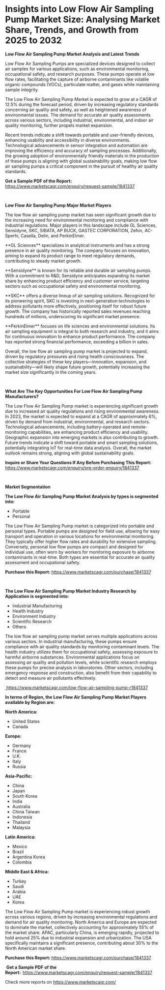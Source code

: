 <p><h1>Insights into Low Flow Air Sampling Pump Market Size: Analysing Market Share, Trends, and Growth from 2025 to 2032</h1></p><p><strong>Low Flow Air Sampling Pump Market Analysis and Latest Trends</strong></p>
<p><p>Low Flow Air Sampling Pumps are specialized devices designed to collect air samples for various applications, such as environmental monitoring, occupational safety, and research purposes. These pumps operate at low flow rates, facilitating the capture of airborne contaminants like volatile organic compounds (VOCs), particulate matter, and gases while maintaining sample integrity. </p><p>The Low Flow Air Sampling Pump Market is expected to grow at a CAGR of 12.5% during the forecast period, driven by increasing regulatory standards concerning air quality and safety, as well as heightened awareness of environmental issues. The demand for accurate air quality assessments across various sectors, including industrial, environmental, and indoor air quality monitoring, further propels market expansion. </p><p>Recent trends indicate a shift towards portable and user-friendly devices, enhancing usability and accessibility in diverse environments. Technological advancements in sensor integration and automation are improving the efficiency and accuracy of sampling processes. Additionally, the growing adoption of environmentally friendly materials in the production of these pumps is aligning with global sustainability goals, making low flow air sampling pumps a critical component in the pursuit of healthy air quality standards.</p></p>
<p><strong>Get a Sample PDF of the Report:&nbsp;</strong> <a href="https://www.marketscagr.com/enquiry/request-sample/1841337?utm_campaign=2840&utm_medium=2&utm_source=Github&utm_content=ia&utm_term=28022025&utm_id=low-flow-air-sampling-pump">https://www.marketscagr.com/enquiry/request-sample/1841337</a></p>
<p>&nbsp;</p>
<p><strong>Low Flow Air Sampling Pump Major Market Players</strong></p>
<p><p>The low flow air sampling pump market has seen significant growth due to the increasing need for environmental monitoring and compliance with industrial regulations. Major players in this landscape include GL Sciences, Sensidyne, SKC, SIBATA, AP BUCK, GASTEC CORPORATION, Zefon, AC-Sperhi, Casella, Delin, and PerkinElmer.</p><p>**GL Sciences** specializes in analytical instruments and has a strong presence in air quality monitoring. The company focuses on innovation, aiming to expand its product range to meet regulatory demands, contributing to steady market growth.</p><p>**Sensidyne** is known for its reliable and durable air sampling pumps. With a commitment to R&D, Sensidyne anticipates expanding its market share by enhancing product efficiency and customer service, targeting sectors such as occupational safety and environmental monitoring.</p><p>**SKC** offers a diverse lineup of air sampling solutions. Recognized for its pioneering spirit, SKC is investing in next-generation technologies to address pollutants more effectively, positioning itself for robust future growth. The company has historically reported sales revenues reaching hundreds of millions, underscoring its significant market presence.</p><p>**PerkinElmer** focuses on life sciences and environmental solutions. Its air sampling equipment is integral to both research and industry, and it aims for continuous innovation to enhance product performance. The company has reported strong financial performance, exceeding a billion in sales.</p><p>Overall, the low flow air sampling pump market is projected to expand, driven by regulatory pressures and rising health consciousness. The collective strategies of these key players—innovation, expansion, and sustainability—will likely shape future growth, potentially increasing the market size significantly in the coming years.</p></p>
<p>&nbsp;</p>
<p><strong>What Are The Key Opportunities For Low Flow Air Sampling Pump Manufacturers?</strong></p>
<p><p>The Low Flow Air Sampling Pump market is experiencing significant growth due to increased air quality regulations and rising environmental awareness. In 2023, the market is expected to expand at a CAGR of approximately 6%, driven by demand from industrial, environmental, and research sectors. Technological advancements, including battery-operated and remote-monitoring capabilities, are enhancing product efficiency and usability. Geographic expansion into emerging markets is also contributing to growth. Future trends indicate a shift toward portable and smart sampling solutions, potentially integrating IoT for real-time data analysis. Overall, the market outlook remains strong, aligning with global sustainability goals.</p></p>
<p><strong>Inquire or Share Your Questions If Any Before Purchasing This Report:</strong> <a href="https://www.marketscagr.com/enquiry/pre-order-enquiry/1841337?utm_campaign=2840&utm_medium=2&utm_source=Github&utm_content=ia&utm_term=28022025&utm_id=low-flow-air-sampling-pump">https://www.marketscagr.com/enquiry/pre-order-enquiry/1841337</a></p>
<p>&nbsp;</p>
<p><strong>Market Segmentation</strong></p>
<p><strong>The Low Flow Air Sampling Pump Market Analysis by types is segmented into:</strong></p>
<p><ul><li>Portable</li><li>Personal</li></ul></p>
<p><p>The Low Flow Air Sampling Pump market is categorized into portable and personal types. Portable pumps are designed for field use, allowing for easy transport and operation in various locations for environmental monitoring. They typically offer higher flow rates and durability for extensive sampling. Conversely, personal low flow pumps are compact and designed for individual use, often worn by workers for monitoring exposure to airborne contaminants in real-time. Both types are essential for accurate air quality assessment and occupational safety.</p></p>
<p><strong>Purchase this Report:&nbsp;</strong><a href="https://www.marketscagr.com/purchase/1841337?utm_campaign=2840&utm_medium=2&utm_source=Github&utm_content=ia&utm_term=28022025&utm_id=low-flow-air-sampling-pump">https://www.marketscagr.com/purchase/1841337</a></p>
<p>&nbsp;</p>
<p><strong>The Low Flow Air Sampling Pump Market Industry Research by Application is segmented into:</strong></p>
<p><ul><li>Industrial Manufacturing</li><li>Health Industry</li><li>Environment Industry</li><li>Scientific Research</li><li>Others</li></ul></p>
<p><p>The low flow air sampling pump market serves multiple applications across various sectors. In industrial manufacturing, these pumps ensure compliance with air quality standards by monitoring contaminant levels. The health industry utilizes them for occupational safety, assessing exposure to harmful airborne substances. Environmental applications focus on assessing air quality and pollution levels, while scientific research employs these pumps for precise analysis in laboratories. Other sectors, including emergency response and construction, also benefit from their capability to detect and measure air pollutants effectively.</p></p>
<p><a href="https://www.marketscagr.com/low-flow-air-sampling-pump-r1841337?utm_campaign=2840&utm_medium=2&utm_source=Github&utm_content=ia&utm_term=28022025&utm_id=low-flow-air-sampling-pump">&nbsp;https://www.marketscagr.com/low-flow-air-sampling-pump-r1841337</a></p>
<p><strong>In terms of Region, the Low Flow Air Sampling Pump Market Players available by Region are:</strong></p>
<p>
    <p> <strong> North America: </strong>
        <ul>
            <li>United States</li>
            <li>Canada</li>
        </ul>
        </p> 
    <p> <strong> Europe: </strong>
        <ul>
            <li>Germany</li>
            <li>France</li>
            <li>U.K.</li>
            <li>Italy</li>
            <li>Russia</li>
        </ul>
        </p> 
    <p> <strong> Asia-Pacific: </strong>
        <ul>
            <li>China</li>
            <li>Japan</li>
            <li>South Korea</li>
            <li>India</li>
            <li>Australia</li>
            <li>China Taiwan</li>
            <li>Indonesia</li>
            <li>Thailand</li>
            <li>Malaysia</li>
        </ul>
        </p> 
    <p> <strong> Latin America: </strong>
        <ul>
            <li>Mexico</li>
            <li>Brazil</li>
            <li>Argentina Korea</li>
            <li>Colombia</li>
        </ul>
        </p> 
    <p> <strong> Middle East & Africa: </strong>
        <ul>
            <li>Turkey</li>
            <li>Saudi</li>
            <li>Arabia</li>
            <li>UAE</li>
            <li>Korea</li>
        </ul>
    </p>
    </p>
<p><p>The Low Flow Air Sampling Pump market is experiencing robust growth across various regions, driven by increasing environmental regulations and demand for air quality monitoring. North America and Europe are expected to dominate the market, collectively accounting for approximately 55% of the market share. APAC, particularly China, is emerging rapidly, projected to hold around 25% due to industrial expansion and urbanization. The USA specifically maintains a significant presence, contributing about 30% to the North American market share.</p></p>
<p><strong>Purchase this Report: </strong><a href="https://www.marketscagr.com/purchase/1841337?utm_campaign=2840&utm_medium=2&utm_source=Github&utm_content=ia&utm_term=28022025&utm_id=low-flow-air-sampling-pump">https://www.marketscagr.com/purchase/1841337</a></p>
<p>&nbsp;<strong>Get a Sample PDF of the Report:&nbsp;&nbsp;</strong><a href="https://www.marketscagr.com/enquiry/request-sample/1841337?utm_campaign=2840&utm_medium=2&utm_source=Github&utm_content=ia&utm_term=28022025&utm_id=low-flow-air-sampling-pump">https://www.marketscagr.com/enquiry/request-sample/1841337</a></p>
<p><strong></strong></p>
<p>Check more reports on <a href="https://www.marketscagr.com/?utm_campaign=2840&utm_medium=2&utm_source=Github&utm_content=ia&utm_term=28022025&utm_id=low-flow-air-sampling-pump">https://www.marketscagr.com/</a></p>